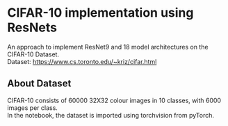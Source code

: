 # CIFAR-10 implementation using ResNets

An approach to implement ResNet9 and 18 model architectures on the CIFAR-10 Dataset.  
Dataset: https://www.cs.toronto.edu/~kriz/cifar.html 

## About Dataset
CIFAR-10 consists of 60000 32X32 colour images in 10 classes, with 6000 images per class.  
In the notebook, the dataset is imported using torchvision from pyTorch.


